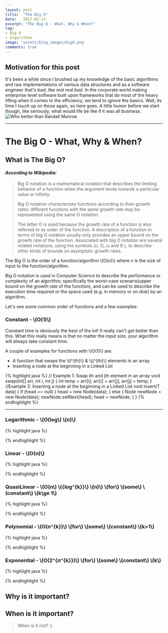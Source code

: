```yaml
---
layout: post
title:  "The Big O"
date:   2017-02-13
excerpt: "The Big O - What, Why & When?"
tag:
- Big O
- algorithms
image: 'assets/blog_images/bigO.png'
comments: true
---
```


## Motivation for this post
It's been a while since I brushed up my knowledge of the basic algorithms and raw implementations of various data structures and as a software engineer that's *bad*, like *real real bad*.
In the corporate world making enterprise level software built upon frameworks that do most of the heavy lifting when it comes to the efficiency, we tend to ignore the basics. Well, its time I touch up on those again, so here goes.
A little humor before we start though, like seriously, what would life be like if it was all business.
![Who better than Randall Munroe](http://imgs.xkcd.com/comics/1337_part_2.png)

---

# The Big O - What, Why & When?

## What is The Big O?

#### *According to Wikipedia:*

> Big O notation is a mathematical notation that describes the limiting behavior of a function when the argument tends towards a particular value or infinity.
>
> Big O notation characterizes functions according to their growth rates: different functions with the same growth rate may be represented using the same O notation.
>
> The letter O is used because the growth rate of a function is also referred to as order of the function. A description of a function in terms of big O notation usually only provides an upper bound on the growth rate of the function. Associated with big O notation are several related notations, using the symbols \(o, Ω, ω and  Θ \), to describe other kinds of bounds on asymptotic growth rates.

The Big O is the order of a function/algorithm \\(O(n)\\) where n is the size of input to the function/algorithm.

Big O notation is used in Computer Science to describe the performance or complexity of an algorithm; specifically the worst-case scenario(upper bound on the growth rate of the function), and can be used to describe the execution time required or the space used (e.g. in memory or on disk) by an algorithm.

Let's see some common order of functions and a few examples:

### Constant - \\(O(1)\\)
Constant time is obviously the best of the lot! It really can't get better than this. What this really means is that no matter the input size, your algorithm will always take constant time. 

A couple of examples for functions with \\(O(1)\\) are: 

* A function that swaps the \\(i^{th}\\) & \\(j^{th}\\) elements in an array
* Inserting a node at the beginning in a Linked List

{% highlight java %}
// Example 1: Swap ith and jth element in an array
void swap(int[] arr, int i, int j)
{
	int temp = arr[i];
	arr[i] = arr[j];
	arr[j] = temp;
}
//Example 2: Inserting a node at the beginning in a Linked List
void insert(T data)
{
	if (head == null)
	{
		head = new Node<T>(data);
	}
	else
	{
		Node<T> newNode = new Node<T>(data);
		newNode.setNext(head);
		head = newNode;
	}
}
{% endhighlight %}

---

### Logarithmic - \\(O(log\\) \\(n)\\) 

{% highlight java %}

{% endhighlight %}

### Linear - \\(O(n)\\)

{% highlight java %}

{% endhighlight %}

### QuasiLinear - \\(O(n\\) \\({log^{k}}\\) \\(n)\\) \\(for\\) \\(some\\) \\(constant\\) \\(k\ge 1\\)

{% highlight java %}

{% endhighlight %}

### Polynomial - \\(O(n^{k})\\) \\(for\\) \\(some\\) \\(constant\\) \\(k>1\\)

{% highlight java %}

{% endhighlight %}

### Exponential - \\(O(2^{n^{k}})\\) \\(for\\) \\(some\\) \\(constant\\) \\(k\\)

{% highlight java %}

{% endhighlight %}



## Why is it important?


## When is it important?
>  When is it not? :)
